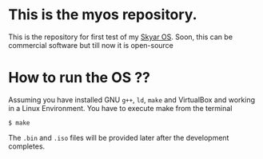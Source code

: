 # This is the myos repository. 
This is the repository for first test of my [Skyar OS](https://ankitkmistry.github.io/myos/). Soon, this can be commercial software but till now it is open-source

# How to run the OS ??

Assuming you have installed GNU ```g++```, ```ld```, ```make``` and VirtualBox and working in a Linux Environment. You have to execute make from the terminal

```
$ make
```

The ```.bin``` and ```.iso``` files will be provided later after the development completes.
